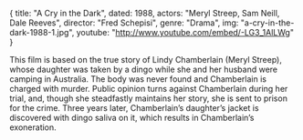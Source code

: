 {
  title: "A Cry in the Dark",
  dated: 1988,
  actors: "Meryl Streep, Sam Neill, Dale Reeves",
  director: "Fred Schepisi",
  genre: "Drama",
  img: "a-cry-in-the-dark-1988-1.jpg",
  youtube: "http://www.youtube.com/embed/-LG3_1AlLWg"
}

This film is based on the true story of Lindy Chamberlain (Meryl Streep), whose daughter was taken by a dingo while she and her husband were camping in Australia. The body was never found and Chamberlain is charged with murder. Public opinion turns against Chamberlain during her trial, and, though she steadfastly maintains her story, she is sent to prison for the crime. Three years later, Chamberlain’s daughter’s jacket is discovered with dingo saliva on it, which results in Chamberlain’s exoneration.